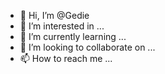 - 👋 Hi, I’m @Gedie
- 👀 I’m interested in ...
- 🌱 I’m currently learning ...
- 💞️ I’m looking to collaborate on ...
- 📫 How to reach me ...

<!---
Gedie/Gedie is a ✨ special ✨ repository because its `README.md` (this file) appears on your GitHub profile.
You can click the Preview link to take a look at your changes.
--->
